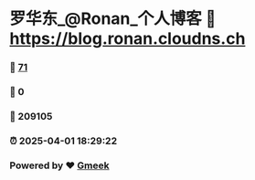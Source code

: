 # 罗华东_@Ronan_个人博客 :link: https://blog.ronan.cloudns.ch 
### :page_facing_up: [71](https://blog.ronan.cloudns.ch/tag.html) 
### :speech_balloon: 0 
### :hibiscus: 209105 
### :alarm_clock: 2025-04-01 18:29:22 
### Powered by :heart: [Gmeek](https://github.com/Meekdai/Gmeek)
